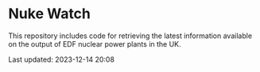 # Nuke Watch

This repository includes code for retrieving the latest information available on the output of EDF nuclear power plants in the UK.

Last updated: 2023-12-14 20:08